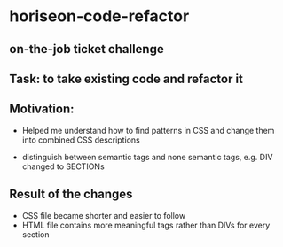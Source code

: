 # horiseon-code-refactor
## on-the-job ticket challenge
## Task: to take existing code and refactor it 

## Motivation:
* Helped me understand how to find patterns in CSS and change them into combined CSS descriptions

* distinguish between semantic tags and none semantic tags, e.g. DIV changed to SECTIONs

## Result of the changes
* CSS file became shorter and easier to follow
* HTML file contains more meaningful tags rather than DIVs for every section

